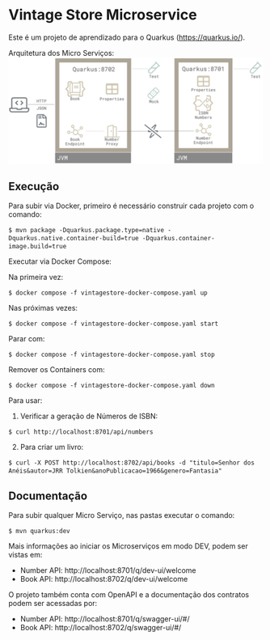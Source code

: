 # Vintage Store Microservice

Este é um projeto de aprendizado para o Quarkus (https://quarkus.io/).

Arquitetura dos Micro Serviços:
![Arquitetura.png](Arquitetura.png)

## Execução

Para subir via Docker, primeiro é necessário construir cada projeto com o comando:
```
$ mvn package -Dquarkus.package.type=native -Dquarkus.native.container-build=true -Dquarkus.container-image.build=true
```

Executar via Docker Compose:

Na primeira vez: 
```
$ docker compose -f vintagestore-docker-compose.yaml up
```

Nas próximas vezes: 
```
$ docker compose -f vintagestore-docker-compose.yaml start
```

Parar com:
```
$ docker compose -f vintagestore-docker-compose.yaml stop
```

Remover os Containers com:
```
$ docker compose -f vintagestore-docker-compose.yaml down
```

Para usar:

1. Verificar a geração de Números de ISBN: 
```
$ curl http://localhost:8701/api/numbers
```

2. Para criar um livro: 
```
$ curl -X POST http://localhost:8702/api/books -d "titulo=Senhor dos Anéis&autor=JRR Tolkien&anoPublicacao=1966&genero=Fantasia"
```

## Documentação

Para subir qualquer Micro Serviço, nas pastas executar o comando:
```
$ mvn quarkus:dev
```

Mais informações ao iniciar os Microserviços em modo DEV, podem ser vistas em: 
- Number API: http://localhost:8701/q/dev-ui/welcome
- Book API: http://localhost:8702/q/dev-ui/welcome

O projeto também conta com OpenAPI e a documentação dos contratos podem ser acessadas por: 
- Number API: http://localhost:8701/q/swagger-ui/#/
- Book API: http://localhost:8702/q/swagger-ui/#/

